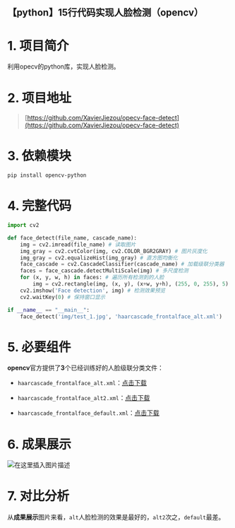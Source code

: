 【python】15行代码实现人脸检测（opencv）
----
# 1. 项目简介
利用opecv的python库，实现人脸检测。
# 2. 项目地址
> [https://github.com/XavierJiezou/opecv-face-detect](https://github.com/XavierJiezou/opecv-face-detect)
# 3. 依赖模块
```bash
pip install opencv-python
```
# 4. 完整代码
```python
import cv2

def face_detect(file_name, cascade_name):
    img = cv2.imread(file_name) # 读取图片
    img_gray = cv2.cvtColor(img, cv2.COLOR_BGR2GRAY) # 图片灰度化
    img_gray = cv2.equalizeHist(img_gray) # 直方图均衡化
    face_cascade = cv2.CascadeClassifier(cascade_name) # 加载级联分类器
    faces = face_cascade.detectMultiScale(img) # 多尺度检测
    for (x, y, w, h) in faces: # 遍历所有检测到的人脸
        img = cv2.rectangle(img, (x, y), (x+w, y+h), (255, 0, 255), 5) # 绘制矩形框
    cv2.imshow('Face detection', img) # 检测效果预览
    cv2.waitKey(0) # 保持窗口显示

if __name__ == "__main__":
    face_detect('img/test_1.jpg', 'haarcascade_frontalface_alt.xml')
```
# 5. 必要组件
**opencv**官方提供了**3**个已经训练好的人脸级联分类文件：
- `haarcascade_frontalface_alt.xml`：[点击下载](https://github.com/opencv/opencv/blob/master/data/haarcascades/haarcascade_frontalface_alt.xml)

- `haarcascade_frontalface_alt2.xml`：[点击下载](https://github.com/opencv/opencv/blob/master/data/haarcascades/haarcascade_frontalface_alt2.xml)
- `haarcascade_frontalface_default.xml`：[点击下载](https://github.com/opencv/opencv/blob/master/data/haarcascades/haarcascade_frontalface_default.xml)
# 6. 成果展示
![在这里插入图片描述](https://img-blog.csdnimg.cn/20201225173149723.jpg#pic_center)
# 7. 对比分析
从**成果展示**图片来看，`alt`人脸检测的效果是最好的，`alt2`次之，`default`最差。